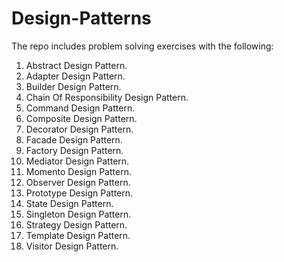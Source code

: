 # Design-Patterns

The repo includes problem solving exercises with the following:

1. Abstract Design Pattern.
2. Adapter Design Pattern.
3. Builder Design Pattern.
4. Chain Of Responsibility Design Pattern.
5. Command Design Pattern.
6. Composite Design Pattern.
7. Decorator Design Pattern.
8. Facade Design Pattern.
9. Factory Design Pattern.
10. Mediator Design Pattern.
11. Momento Design Pattern.
12. Observer Design Pattern.
13. Prototype Design Pattern.
14. State Design Pattern.
15. Singleton Design Pattern.
16. Strategy Design Pattern.
17. Template Design Pattern.
18. Visitor Design Pattern.
